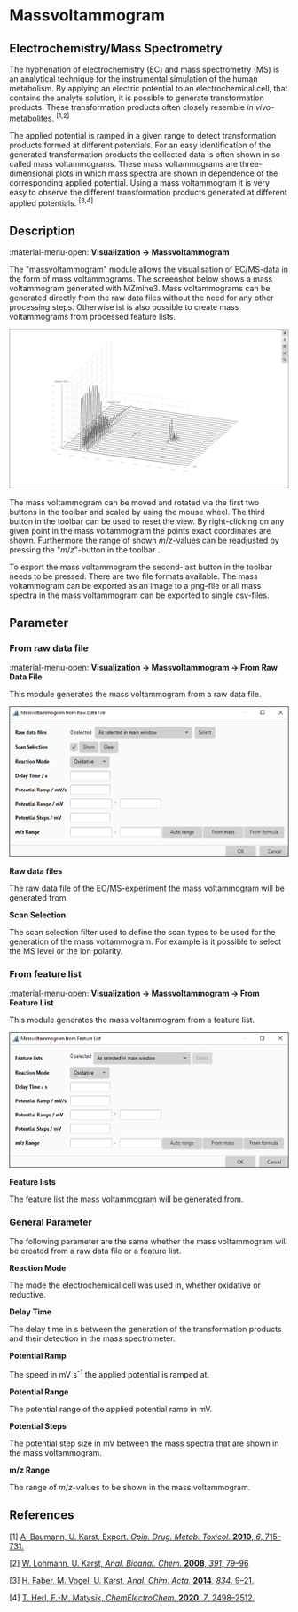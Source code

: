 # Massvoltammogram
## Electrochemistry/Mass Spectrometry
The hyphenation of electrochemistry (EC) and mass spectrometry (MS) is an analytical technique for the instrumental simulation of the human metabolism.
By applying an electric potential to an electrochemical cell, that contains the analyte solution, it is possible to generate transformation products.
These transformation products often closely resemble *in vivo*-metabolites.
<sup>[1,2]</sup>

The applied potential is ramped in a given range to detect transformation products formed at different potentials.
For an easy identification of the generated transformation products the collected data is  often shown in so-called mass voltammograms.
These mass voltammograms are three-dimensional plots in which mass spectra are shown in dependence of the corresponding applied potential.
Using a mass voltammogram it is very easy to observe the different transformation products generated at different applied potentials.
<sup>[3,4]</sup>

## Description

:material-menu-open: **Visualization → Massvoltammogram**

The "massvoltammogram" module allows the visualisation of EC/MS-data in the form of mass voltammograms. 
The screenshot below shows a mass voltammogram generated with MZmine3. 
Mass voltammograms can be generated directly from the raw data files without the need for any other processing steps. 
Otherwise ist is also possible to create mass voltammograms from processed feature lists.

![massvoltammogram](massvoltammogram.png)

The mass voltammogram can be moved and rotated via the first two buttons in the toolbar and scaled by using the mouse wheel.
The third button in the toolbar can be used to reset the view.
By right-clicking on any given point in the mass voltammogram the points exact coordinates are shown.
Furthermore the range of shown *m*/*z*-values can be readjusted by pressing the "*m*/*z*"-button in the toolbar .

To export the mass voltammogram the second-last button in the toolbar needs to be pressed. 
There are two file formats available.
The mass voltammogram can be exported as an image to a png-file or all mass spectra in the mass voltammogram can be exported to single csv-files.


## Parameter

### From raw data file

:material-menu-open: **Visualization → Massvoltammogram → From Raw Data File**

This module generates the mass voltammogram from a raw data file.

![parametersFromFile](parametersFromFile.png)

**Raw data files**

The raw data file of the EC/MS-experiment the mass voltammogram will be generated from.

**Scan Selection**

The scan selection filter used to define the scan types to be used for the generation of the mass voltammogram.
For example is it possible to select the MS level or the ion polarity.

### From feature list

:material-menu-open: **Visualization → Massvoltammogram → From Feature List**

This module generates the mass voltammogram from a feature list.

![parametersFromList](parametersFromList.png)

**Feature lists**

The feature list the mass voltammogram will be generated from.

### General Parameter

The following parameter are the same whether the mass voltammogram will be created from a raw data file or a feature list.

**Reaction Mode**

The mode the electrochemical cell was used in, whether oxidative or reductive.

**Delay Time**

The delay time in s between the generation of the transformation products and their detection in the mass spectrometer.

**Potential Ramp**

The speed in mV s<sup>-1</sup> the applied potential is ramped at.

**Potential Range**

The potential range of the applied potential ramp in mV.

**Potential Steps**

The potential step size in mV between the mass spectra that are shown in the mass voltammogram.

**m/z Range**

The range of *m*/*z*-values to be shown in the mass voltammogram.

## References

<!-- markdown-link-check-disable-next-line -->
[1] [A. Baumann, U. Karst, Expert. *Opin. Drug. Metab. Toxicol.* **2010**, *6*, 715–731.](https://doi.org/10.1517/17425251003713527)<br>
<!-- markdown-link-check-disable-next-line -->
[2] [W. Lohmann, U. Karst, *Anal. Bioanal. Chem.* **2008**, *391*, 79–96](https://pubs.acs.org/doi/10.1021/ac071100r)<br>
<!-- markdown-link-check-disable-next-line -->
[3] [H. Faber, M. Vogel, U. Karst, *Anal. Chim. Acta.* **2014**, *834*, 9–21.](https://doi.org/10.1016/j.aca.2014.05.017) <br>
<!-- markdown-link-check-disable-next-line -->
[4] [T. Herl, F.-M. Matysik, *ChemElectroChem.* **2020**, *7*, 2498–2512.](https://chemistry-europe.onlinelibrary.wiley.com/doi/10.1002/celc.202000442)<br>
